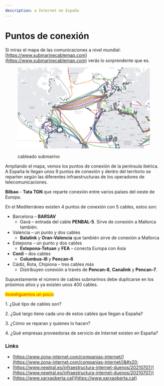 ```yaml
---
description: a Internet en España
---
```


# Puntos de conexión

Si miras el mapa de las comunicaciones a nivel mundial: [https://www.submarinecablemap.com](https://www.submarinecablemap.com)  verás lo sorprendente que es.

<figure><img src="../.gitbook/assets/image (39).png" alt=""><figcaption><p>cableado submarino</p></figcaption></figure>

Ampliando el mapa, vemos los puntos de conexión de la península ibérica.  A España le llegan unos 9 puntos de conexión y dentro del territorio se reparten según las diferentes infraestructuras de los operadores de telecomunicaciones.

**Bilbao** - **Tata TGN** que reparte conexión entre varios países del oeste de Europa.

En el Mediterráneo existen 4 puntos de conexión con 5 cables, estos son:

* Barcelona – **BARSAV**
  * Gavà – entrada del cable **PENBAL-5**. Sirve de conexión a Mallorca también.
* Valencia – un punto y dos cables
  * **Balalink** y **Oran-Valencia** que también sirve de conexión a Mallorca
* Estepona – un punto y dos cables
  * **Estepona-Tetuan** y **FEA** – conecta Europa con Asia
* **Conil** – dos cables
  * **Columbus-III** y **Pencan-6**
* Cádiz, Rota, Chipiona – tres cables más
  * Distribuyen conexión a través de **Pencan-8**, **Canalink** y **Pencan-7**.

Supuestamente el número de cables submarinos debe duplicarse en los próximos años y ya existen unos 400 cables.&#x20;

<mark style="color:red;">Investiguemos un poco</mark>:

1\. ¿Qué tipo de cables son?

2\. ¿Qué largo tiene cada uno de estos cables que llegan a España?

3\.  ¿Cómo se reparan y quienes lo hacen?

4\. ¿Qué empresas proveedoras de servicio de Internet existen en España?

### Links

* [https://www.zona-internet.com/companias-internet/](https://www.zona-internet.com/companias-internet/)&#x20;
* [https://www.newtral.es/infraestructura-internet-duenos/20210707/](https://www.newtral.es/infraestructura-internet-duenos/20210707/)
* [https://www.xarxaoberta.cat](https://www.xarxaoberta.cat)
